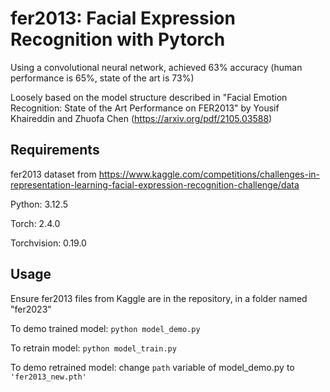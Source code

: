 # fer2013: Facial Expression Recognition with Pytorch

Using a convolutional neural network, achieved 63% accuracy (human performance is 65%, state of the art is 73%)
  
Loosely based on the model structure described in "Facial Emotion Recognition: State of the Art Performance on FER2013" by Yousif Khaireddin and Zhuofa Chen (https://arxiv.org/pdf/2105.03588)

## Requirements

fer2013 dataset from https://www.kaggle.com/competitions/challenges-in-representation-learning-facial-expression-recognition-challenge/data  
  
Python: 3.12.5  
  
Torch: 2.4.0  
  
Torchvision: 0.19.0  

## Usage

Ensure fer2013 files from Kaggle are in the repository, in a folder named "fer2023"  
  
To demo trained model: ```python model_demo.py```  
  
To retrain model: ```python model_train.py``` 
  
To demo retrained model: change ```path``` variable of model_demo.py to ```'fer2013_new.pth'```

